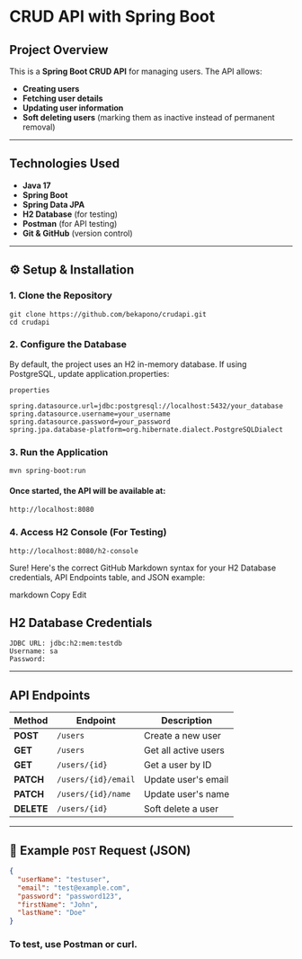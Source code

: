 # CRUD API with Spring Boot

## Project Overview
This is a **Spring Boot CRUD API** for managing users. The API allows:
- **Creating users**
- **Fetching user details**
- **Updating user information**
- **Soft deleting users** (marking them as inactive instead of permanent removal)

---

## Technologies Used
- **Java 17**
- **Spring Boot**
- **Spring Data JPA**
- **H2 Database** (for testing)
- **Postman** (for API testing)
- **Git & GitHub** (version control)

---

## ⚙️ Setup & Installation

### **1. Clone the Repository**
```
git clone https://github.com/bekapono/crudapi.git
cd crudapi
```
### **2️. Configure the Database**
By default, the project uses an H2 in-memory database. If using PostgreSQL, update application.properties:
```
properties

spring.datasource.url=jdbc:postgresql://localhost:5432/your_database
spring.datasource.username=your_username
spring.datasource.password=your_password
spring.jpa.database-platform=org.hibernate.dialect.PostgreSQLDialect
```
### **3. Run the Application**
```
mvn spring-boot:run
```
#### Once started, the API will be available at:
```
http://localhost:8080
```

### **4. Access H2 Console (For Testing)**

```
http://localhost:8080/h2-console
```
Sure! Here's the correct GitHub Markdown syntax for your H2 Database credentials, API Endpoints table, and JSON example:

markdown
Copy
Edit
## H2 Database Credentials
```
JDBC URL: jdbc:h2:mem:testdb
Username: sa
Password: 
```

---

## API Endpoints

| Method  | Endpoint             | Description           |
|---------|----------------------|-----------------------|
| **POST**   | `/users`              | Create a new user |
| **GET**    | `/users`              | Get all active users |
| **GET**    | `/users/{id}`         | Get a user by ID |
| **PATCH**  | `/users/{id}/email`   | Update user's email |
| **PATCH**  | `/users/{id}/name`    | Update user's name |
| **DELETE** | `/users/{id}`         | Soft delete a user |

---

## 📌 Example `POST` Request (JSON)
```json
{
  "userName": "testuser",
  "email": "test@example.com",
  "password": "password123",
  "firstName": "John",
  "lastName": "Doe"
}
```
### To test, use Postman or curl.

